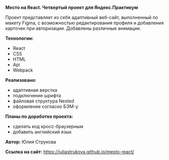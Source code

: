 **Место на React. Четвертый проект для Яндекс.Практикум**

Проект представляет из себя адаптивный веб-сайт, выполненный по макету Figma, с возможностью редактирования профиля и добавления карточек при авторизации. Добавлены различные анимации.

**Технологии:**

* React
* CSS
* HTML
* Api
* Webpack

**Реализовано:**

* адаптивная верстка
* подключение шрифта
* файловая структура Nested
* оформление согласно БЭМ-у


**Планы по доработке проекта:**

* сделать код кросс-браузерным
* добавить английский язык


**Автор:** Юлия Струкова


**Ссылка на сайт:** https://juliastrukova.github.io/mesto-react/